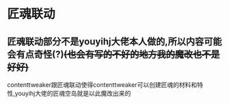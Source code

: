 # 匠魂联动

## 匠魂联动部分不是youyihj大佬本人做的,所以内容可能会有点奇怪(?)~~(也会有写的不好的地方我的魔改也不是好好)~~

contenttweaker跟匠魂联动使得contenttweaker可以创建匠魂的材料和特性,youyihj大佬的匠魂空岛就是以此魔改出来的
